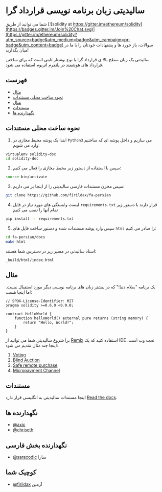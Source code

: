 # سالیدیتی زبان برنامه نویسی قرارداد گرا

شما می توانید از طریق [![solidity at https://gitter.im/ethereum/solidity](https://badges.gitter.im/Join%20Chat.svg)](https://gitter.im/ethereum/solidity?utm_source=badge&utm_medium=badge&utm_campaign=pr-badge&utm_content=badge) سوالات، باز خورد ها و پشنهادات خودتان را با ما در میان بگذارید!

سالیدتی یک زبان سطح بالا ی قرارداد گرا با نوع نوشتار ثابتی است که برای ساختن قرارداد های هوشمند در پلتفرم اتریوم استفاده می شود.

## فهرست

- [مثال](#مثال)
- [نحوه ساخت محلی مستندات](#نحوه-ساخت-محلی-مستندات)
- [مثال](#مثال)
- [مستندات](#مستندات)
- [نگهدارنده ها](#نگهدارنده-ها)

## نحوه ساخت محلی مستندات

1. ابتدا یک پوشه محیط مجازی در `Python3` می سازیم و داخل پوشه ای که ساختیم وارد می شویم:

```bash
virtualenv solidity-doc
cd solidity-doc
```

2. سپس با استفاده از دستور زیر محیط مجازی را فعال می کنیم:

```bash
source bin/activate
```

3. سپس مخزن مستندات فارسی سالیدیتی را از اینجا بر می داریم:

```bash
git clone https://github.com/firildax/fa-persian
```

4. لیست وابستگی های مورد نیاز در فایل `requirements.txt` قرار دارند با دستور زیر تمام آنها را نصب می کنیم

```bash
pip install -r requirements.txt
```

5. سپس وارد پوشه مستندات شده و دستور ساخت فایل های `html` را صادر می کنیم:

```bash
cd fa-persian/docs
make html
```

اسناد سالیدتی در مسیر زیر در دسترس شما هستند:

`_build/html/index.html`

## مثال

یک برنامه "سلام دنیا!" که در بیشتر زبان های برنامه نویسی دیگر مورد استقبال نیست. اما اینجا هست:

```solidity
// SPDX-License-Identifier: MIT
pragma solidity >=0.6.0 <0.9.0;

contract HelloWorld {
    function helloWorld() external pure returns (string memory) {
        return "Hello, World!";
    }
}
```

برا شروع سالیدیتی شما می توانید از [Remix](https://remix.ethereum.org/) استفاده کنید
که یک IDE تحت وب است. اینجا چند مثال تقدیم می شود:

1. [Voting](https://docs.soliditylang.org/en/latest/solidity-by-example.html#voting)
2. [Blind Auction](https://docs.soliditylang.org/en/latest/solidity-by-example.html#blind-auction)
3. [Safe remote purchase](https://docs.soliditylang.org/en/latest/solidity-by-example.html#safe-remote-purchase)
4. [Micropayment Channel](https://docs.soliditylang.org/en/latest/solidity-by-example.html#micropayment-channel)

## مستندات

اینجا مستندات سالیدیتی به انگلیسی قرار دارد [Read the docs](https://docs.soliditylang.org).

## نگهدارنده ها

- [@axic](https://github.com/axic)
- [@chriseth](https://github.com/chriseth)

## نگهدارنده بخش فارسی

- [@saracodic](https://github.com/saracodic) سارا

## کوچیک شما

- [@firildax](https://github.com/firildax) آرمین
